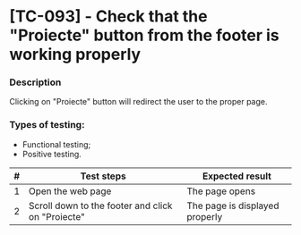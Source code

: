 # **[TC-093] - Check that the "Proiecte" button from the footer is working properly**

### **Description**

Clicking on "Proiecte" button will redirect the user to the proper page.

### **Types of testing:**

- Functional testing;
- Positive testing.

| #   | **Test steps**                                    | **Expected result**            |
| --- | ------------------------------------------------- | ------------------------------ |
| 1   | Open the web page                                 | The page opens                 |
| 2   | Scroll down to the footer and click on "Proiecte" | The page is displayed properly |

